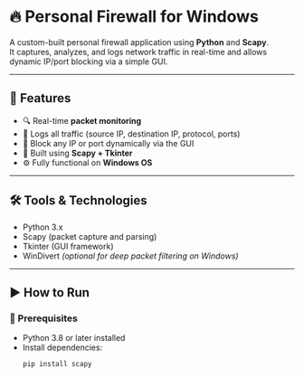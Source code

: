 # 🔥 Personal Firewall for Windows

A custom-built personal firewall application using **Python** and **Scapy**.  
It captures, analyzes, and logs network traffic in real-time and allows dynamic IP/port blocking via a simple GUI.

---

## 📌 Features

- 🔍 Real-time **packet monitoring**
- 📁 Logs all traffic (source IP, destination IP, protocol, ports)
- 🛑 Block any IP or port dynamically via the GUI
- 🧠 Built using **Scapy + Tkinter**
- ⚙️ Fully functional on **Windows OS**

---

## 🛠️ Tools & Technologies

- Python 3.x
- Scapy (packet capture and parsing)
- Tkinter (GUI framework)
- WinDivert *(optional for deep packet filtering on Windows)*

---

## ▶️ How to Run

### 🔧 Prerequisites

- Python 3.8 or later installed
- Install dependencies:
  ```bash
  pip install scapy
